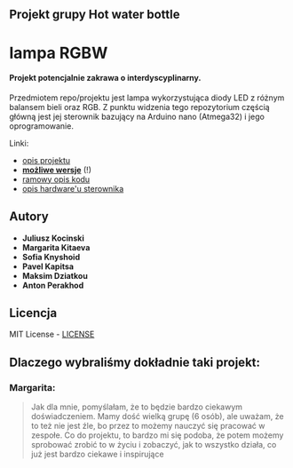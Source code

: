 ## Projekt grupy Hot water bottle

# lampa RGBW 
#### Projekt potencjalnie zakrawa o interdyscyplinarny.

Przedmiotem repo/projektu jest lampa wykorzystująca diody LED z różnym balansem bieli oraz RGB. 
Z punktu widzenia tego repozytorium częścią główną jest jej sterownik bazujący na Arduino nano (Atmega32) i jego oprogramowanie.

Linki:
 - [opis projektu](misc/projekt.md)
 - [**możliwe wersje**](docs/variations.md) (!)
 - [ramowy opis kodu](misc/plan.md)
 - [opis hardware'u sterownika](docs/circuit.md)


## Autory

* **Juliusz Kocinski**
* **Margarita Kitaeva**
* **Sofia Knyshoid**
* **Pavel Kapitsa**
* **Maksim Dziatkou**
* **Anton Perakhod**


## Licencja

MIT License - [LICENSE](LICENSE)

## Dlaczego wybraliśmy dokładnie taki projekt:

### Margarita:
> Jak dla mnie, pomyślałam, że to będzie bardzo ciekawym doświadczeniem. Mamy dość wielką grupę (6 osób), ale uważam, że to też nie jest źle, bo przez to możemy nauczyć się pracować w zespołe. Co do projektu, to bardzo mi się podoba, że potem możemy sprobować zrobić to w życiu i zobaczyć, jak to wszystko działa, co już jest bardzo ciekawe i inspirujące

